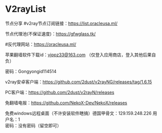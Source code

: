 # V2rayList
节点分享
#v2ray节点订阅链接：https://list.oracleusa.ml/

节点代理池(不保证速度)：https://gfwglass.tk/

#反代理网站：https://oracleusa.ml/


苹果翻墙软件下载id：vjppz33@163.com
（仅登入应用商店，登入其他后果自负）

密码：Gongyongid114514

v2ray安卓客户端：https://github.com/2dust/v2rayNG/releases/tag/1.6.15

PC客户端：https://github.com/2dust/v2rayN/releases

免翻墙电报：https://github.com/NekoX-Dev/NekoX/releases

免费windows远程桌面（不许安装软件瞎搞）德国甲骨文：129.159.248.226 
用户名：1  
密码：没有密码（留空即可）
